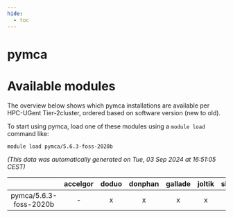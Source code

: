 ```yaml
---
hide:
  - toc
---
```


pymca
=====

# Available modules


The overview below shows which pymca installations are available per HPC-UGent Tier-2cluster, ordered based on software version (new to old).

To start using pymca, load one of these modules using a `module load` command like:

```shell
module load pymca/5.6.3-foss-2020b
```

*(This data was automatically generated on Tue, 03 Sep 2024 at 16:51:05 CEST)*  

| |accelgor|doduo|donphan|gallade|joltik|shinx|skitty|
| :---: | :---: | :---: | :---: | :---: | :---: | :---: | :---: |
|pymca/5.6.3-foss-2020b|-|x|x|x|x|-|x|
